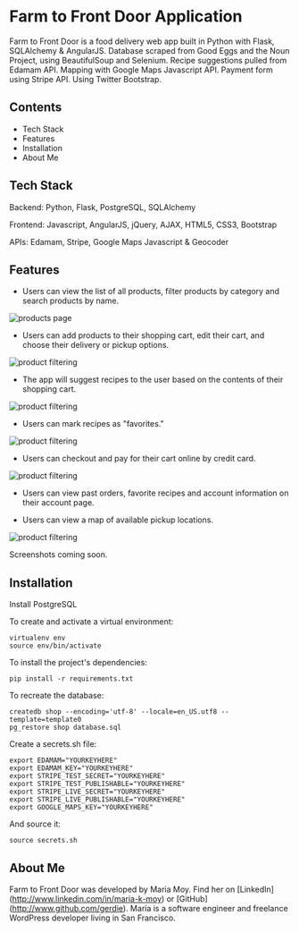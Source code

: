 # Farm to Front Door Application

Farm to Front Door is a food delivery web app built in Python with Flask, SQLAlchemy & AngularJS. Database scraped from Good Eggs and the Noun Project, using BeautifulSoup and Selenium. Recipe suggestions pulled from Edamam API. Mapping with Google Maps Javascript API. Payment form using Stripe API. Using Twitter Bootstrap.

## Contents
- Tech Stack
- Features
- Installation
- About Me

## Tech Stack

Backend: Python, Flask, PostgreSQL, SQLAlchemy

Frontend: Javascript, AngularJS, jQuery, AJAX, HTML5, CSS3, Bootstrap

APIs: Edamam, Stripe, Google Maps Javascript & Geocoder

## Features

- Users can view the list of all products, filter products by category and search products by name.

![products page](https://github.com/Gerdie/farm-to-front-door/blob/master/static/img/products_page.jpg)

- Users can add products to their shopping cart, edit their cart, and choose their delivery or pickup options.

![product filtering](https://github.com/Gerdie/farm-to-front-door/blob/master/static/img/category_filters.jpg)

- The app will suggest recipes to the user based on the contents of their shopping cart.

![product filtering](https://github.com/Gerdie/farm-to-front-door/blob/master/static/img/cart.jpg)

- Users can mark recipes as "favorites."

![product filtering](https://github.com/Gerdie/farm-to-front-door/blob/master/static/img/recipe.jpg)

- Users can checkout and pay for their cart online by credit card.

![product filtering](https://github.com/Gerdie/farm-to-front-door/blob/master/static/img/checkout.jpg)

- Users can view past orders, favorite recipes and account information on their account page.

- Users can view a map of available pickup locations.

![product filtering](https://github.com/Gerdie/farm-to-front-door/blob/master/static/img/google_map.jpg)

Screenshots coming soon.

## Installation

Install PostgreSQL

To create and activate a virtual environment:
```
virtualenv env
source env/bin/activate
```

To install the project's dependencies:
```
pip install -r requirements.txt
```

To recreate the database:
```
createdb shop --encoding='utf-8' --locale=en_US.utf8 --template=template0
pg_restore shop database.sql
```

Create a secrets.sh file:
```
export EDAMAM="YOURKEYHERE"
export EDAMAM_KEY="YOURKEYHERE"
export STRIPE_TEST_SECRET="YOURKEYHERE"
export STRIPE_TEST_PUBLISHABLE="YOURKEYHERE"
export STRIPE_LIVE_SECRET="YOURKEYHERE"
export STRIPE_LIVE_PUBLISHABLE="YOURKEYHERE"
export GOOGLE_MAPS_KEY="YOURKEYHERE"
```

And source it:
```
source secrets.sh
```

## About Me

Farm to Front Door was developed by Maria Moy. Find her on [LinkedIn]
(http://www.linkedin.com/in/maria-k-moy) or [GitHub]
(http://www.github.com/gerdie). Maria is a software engineer and freelance WordPress developer living in San Francisco.